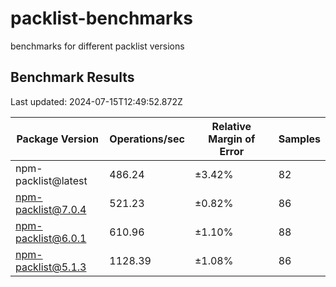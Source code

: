 # packlist-benchmarks

benchmarks for different packlist versions

<!-- bench:start -->

## Benchmark Results

Last updated: 2024-07-15T12:49:52.872Z

| Package Version     | Operations/sec | Relative Margin of Error | Samples |
| ------------------- | -------------- | ------------------------ | ------- |
| npm-packlist@latest | 486.24         | ±3.42%                   | 82      |
| npm-packlist@7.0.4  | 521.23         | ±0.82%                   | 86      |
| npm-packlist@6.0.1  | 610.96         | ±1.10%                   | 88      |
| npm-packlist@5.1.3  | 1128.39        | ±1.08%                   | 86      |

<!-- bench:end -->
